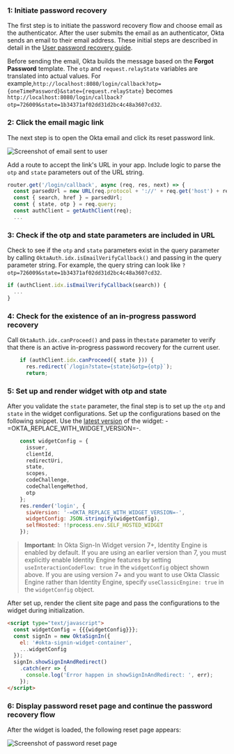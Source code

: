 ### 1: Initiate password recovery

The first step is to initiate the password recovery flow and choose email as the authenticator. After the user submits the email as an authenticator, Okta sends an email to their email address. These initial steps are described in detail in the [User password recovery guide](/docs/guides/oie-embedded-sdk-use-case-pwd-recovery-mfa/nodejs/main/).

Before sending the email, Okta builds the message based on the **Forgot Password** template. The `otp` and `request.relayState` variables are translated into actual values. For example,`http://localhost:8080/login/callback?otp={oneTimePassword}&state={request.relayState}` becomes `http://localhost:8080/login/callback?otp=726009&state=1b34371af02dd31d2bc4c48a3607cd32`.

### 2: Click the email magic link

The next step is to open the Okta email and click its reset password link.

<div class="three-quarter">

![Screenshot of email sent to user](/img/advanced-use-cases/custom-pwd-recovery-custom-email.png)

</div>

Add a route to accept the link's URL in your app. Include logic to parse the `otp` and `state` parameters out of the URL string.

```javascript
router.get('/login/callback', async (req, res, next) => {
  const parsedUrl = new URL(req.protocol + '://' + req.get('host') + req.originalUrl);
  const { search, href } = parsedUrl;
  const { state, otp } = req.query;
  const authClient = getAuthClient(req);
  ...
```

### 3: Check if the otp and state parameters are included in URL

Check to see if the `otp` and `state` parameters exist in the query parameter by calling `OktaAuth.idx.isEmailVerifyCallback()` and passing in the query parameter string. For example, the query string can look like `?otp=726009&state=1b34371af02dd31d2bc4c48a3607cd32`.

```javascript
if (authClient.idx.isEmailVerifyCallback(search)) {
  ...
}
```

### 4: Check for the existence of an in-progress password recovery

Call `OktaAuth.idx.canProceed()` and pass in the`state` parameter to verify that there is an active in-progress password recovery for the current user.

```javascript
    if (authClient.idx.canProceed({ state })) {
      res.redirect(`/login?state={state}&otp={otp}`);
      return;
```

### 5: Set up and render widget with otp and state

After you validate the `state` parameter, the final step is to set up the `otp` and `state` in the widget configurations. Set up the configurations based on the following snippet. Use the [latest version](https://github.com/okta/okta-signin-widget/releases/) of the widget: -=OKTA_REPLACE_WITH_WIDGET_VERSION=-.

```javascript
    const widgetConfig = {
      issuer,
      clientId,
      redirectUri,
      state,
      scopes,
      codeChallenge,
      codeChallengeMethod,
      otp
    };
    res.render('login', {
      siwVersion: '-=OKTA_REPLACE_WITH_WIDGET_VERSION=-',
      widgetConfig: JSON.stringify(widgetConfig),
      selfHosted: !!process.env.SELF_HOSTED_WIDGET
    });
```

> **Important**: In Okta Sign-In Widget version 7+, Identity Engine is enabled by default. If you are using an earlier version than 7, you must explicitly enable Identity Engine features by setting `useInteractionCodeFlow: true` in the `widgetConfig` object shown above. If you are using version 7+ and you want to use Okta Classic Engine rather than Identity Engine, specify `useClassicEngine: true` in the `widgetConfig` object.

After set up, render the client site page and pass the configurations to the widget during initialization.

```html
<script type="text/javascript">
  const widgetConfig = {{{widgetConfig}}};
  const signIn = new OktaSignIn({
    el: '#okta-signin-widget-container',
    ...widgetConfig
  });
  signIn.showSignInAndRedirect()
    .catch(err => {
      console.log('Error happen in showSignInAndRedirect: ', err);
    });
</script>
```

### 6: Display password reset page and continue the password recovery flow

After the widget is loaded, the following reset page appears:

<div class="half border">

![Screenshot of password reset page](/img/advanced-use-cases/custom-pwd-recovery-custom-siw-reset-pwd-page.png)

</div>
